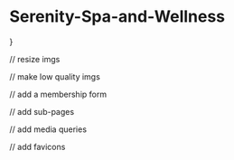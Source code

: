 # Serenity-Spa-and-Wellness

<!-- // Header {
  Services, Testimonials, Gallery, FAQ, CTA
  } -->

<!-- // Hero {

Summery
Branding
} -->

<!-- // About -->

<!-- // How It Works  -->

<!-- // Our Services -->

<!-- // Meet Our Team -->

<!-- // Customer Testimonials /ahref -->

<!-- // Spa Gallery -->

<!-- // Pricing {

Our Spa Packages
More Ways to Save & Book { /ahref Gift Cards, Special Offers, Memberships, Book Your Appointment Today
}
} -->

<!-- // Tips-FAQ {

<!-- FAQ /ahref -->

<!-- Blog & Wellness Tips /ahref -->

}

<!-- // Footer {
Additional Links
Contact Information
} -->

<!-- TODO: -->

<!-- // fix header -->

<!-- // fix hero -->

<!-- // add icons -->

<!-- // fix margins -->

<!-- // add more aherf links/btns -->

<!-- // add img alt texts -->

// resize imgs

// make low quality imgs

// add a membership form

<!-- // improve container -->

<!-- // improve testimonial -->

// add sub-pages

<!-- // link up all links and buttons -->

// add media queries

<!-- // add date in testimonials -->

<!-- // fix learn more button -->

<!-- // add meta tags -->

<!-- // fix about -->

<!-- // fix team -->

// add favicons

<!-- // style focus -->

